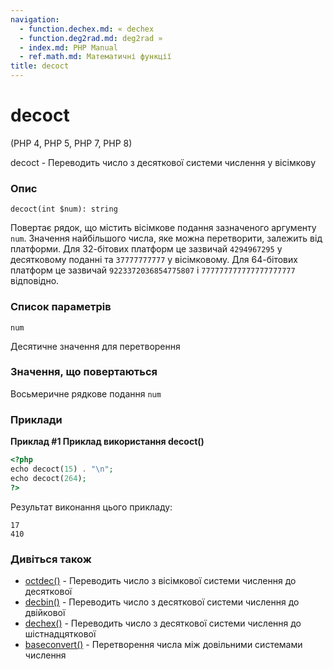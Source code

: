 ```yaml
---
navigation:
  - function.dechex.md: « dechex
  - function.deg2rad.md: deg2rad »
  - index.md: PHP Manual
  - ref.math.md: Математичні функції
title: decoct
---
```

# decoct

(PHP 4, PHP 5, PHP 7, PHP 8)

decoct - Переводить число з десяткової системи числення у вісімкову

### Опис

```methodsynopsis
decoct(int $num): string
```

Повертає рядок, що містить вісімкове подання зазначеного аргументу `num`. Значення найбільшого числа, яке можна перетворити, залежить від платформи. Для 32-бітових платформ це зазвичай `4294967295` у десятковому поданні та `37777777777` у вісімковому. Для 64-бітових платформ це зазвичай `9223372036854775807` і `777777777777777777777` відповідно.

### Список параметрів

`num`

Десятичне значення для перетворення

### Значення, що повертаються

Восьмеричне рядкове подання `num`

### Приклади

**Приклад #1 Приклад використання **decoct()****

```php
<?php
echo decoct(15) . "\n";
echo decoct(264);
?>
```

Результат виконання цього прикладу:

```
17
410
```

### Дивіться також

-   [octdec()](function.octdec.md) - Переводить число з вісімкової системи числення до десяткової
-   [decbin()](function.decbin.md) - Переводить число з десяткової системи числення до двійкової
-   [dechex()](function.dechex.md) - Переводить число з десяткової системи числення до шістнадцяткової
-   [baseconvert()](function.base-convert.html) - Перетворення числа між довільними системами числення
